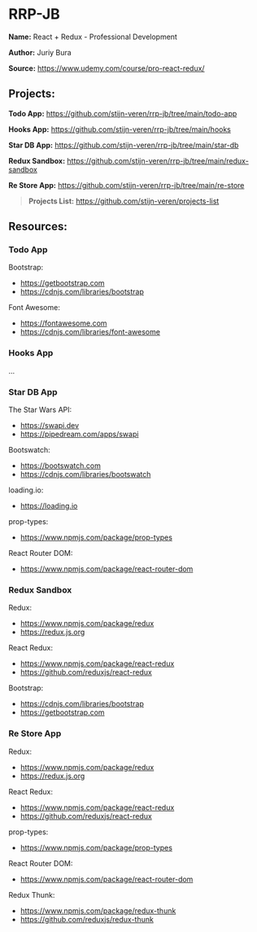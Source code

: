 # RRP-JB

**Name:** React + Redux - Professional Development

**Author:** Juriy Bura

**Source:** https://www.udemy.com/course/pro-react-redux/

## Projects:

**Todo App:** https://github.com/stijn-veren/rrp-jb/tree/main/todo-app

**Hooks App:** https://github.com/stijn-veren/rrp-jb/tree/main/hooks

**Star DB App:** https://github.com/stijn-veren/rrp-jb/tree/main/star-db

**Redux Sandbox:** https://github.com/stijn-veren/rrp-jb/tree/main/redux-sandbox

**Re Store App:** https://github.com/stijn-veren/rrp-jb/tree/main/re-store

> **Projects List:** https://github.com/stijn-veren/projects-list

## Resources:

### Todo App

Bootstrap:

- https://getbootstrap.com
- https://cdnjs.com/libraries/bootstrap

Font Awesome:

- https://fontawesome.com
- https://cdnjs.com/libraries/font-awesome

### Hooks App

...

### Star DB App

The Star Wars API:

- https://swapi.dev
- https://pipedream.com/apps/swapi

Bootswatch:

- https://bootswatch.com
- https://cdnjs.com/libraries/bootswatch

loading.io:

- https://loading.io

prop-types:

- https://www.npmjs.com/package/prop-types

React Router DOM:

- https://www.npmjs.com/package/react-router-dom

### Redux Sandbox

Redux:

- https://www.npmjs.com/package/redux
- https://redux.js.org

React Redux:

- https://www.npmjs.com/package/react-redux
- https://github.com/reduxjs/react-redux

Bootstrap:

- https://cdnjs.com/libraries/bootstrap
- https://getbootstrap.com

### Re Store App

Redux:

- https://www.npmjs.com/package/redux
- https://redux.js.org

React Redux:

- https://www.npmjs.com/package/react-redux
- https://github.com/reduxjs/react-redux

prop-types:

- https://www.npmjs.com/package/prop-types

React Router DOM:

- https://www.npmjs.com/package/react-router-dom

Redux Thunk:

- https://www.npmjs.com/package/redux-thunk
- https://github.com/reduxjs/redux-thunk

